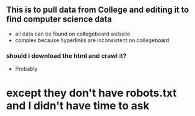 ## This is to pull data from College and editing it to find computer science data
* all data can be found on collegeboard website
* complex because hyperlinks are inconsistent on collegeboard
### should i download the html and crawl it? 
* Probably
#  except they don't have robots.txt and I didn't have time to ask
